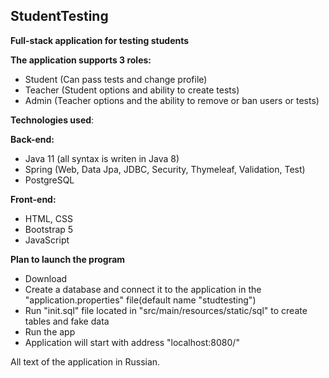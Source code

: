 ## StudentTesting
**Full-stack application for testing students**

**The application supports 3 roles:** 
 - Student (Can pass tests and change profile)
 - Teacher (Student options and ability to create tests)
 - Admin (Teacher options and the ability to remove or ban users or tests)

**Technologies used**:

**Back-end:**
 - Java 11 (all syntax is writen in Java 8)
 - Spring (Web, Data Jpa, JDBC, Security, Thymeleaf, Validation, Test)
 - PostgreSQL

**Front-end:**
 - HTML, CSS
 - Bootstrap 5
 - JavaScript

**Plan to launch the program**
 - Download
 - Create a database and connect it to the application in the "application.properties" file(default name "studtesting")
 - Run "init.sql" file located in "src/main/resources/static/sql" to create tables and fake data
 - Run the app
 - Application will start with address "localhost:8080/"
 
All text of the application in Russian.
